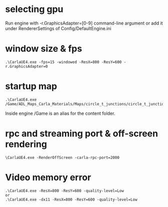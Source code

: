 # selecting gpu
Run engine with -r.GraphicsAdapter=[0-9] command-line argument or add it under RendererSettings of Config/DefaultEngine.ini

# window size & fps

    .\CarlaUE4.exe -fps=15 -windowed -ResX=800 -ResY=600 -r.GraphicsAdapter=0

# startup map

    .\CarlaUE4.exe /Game/ADL_Maps_Carla_Materials/Maps/circle_t_junctions/circle_t_junctions

Inside engine /Game is an alias for the content folder.

# rpc and streaming port & off-screen rendering

    \CarlaUE4.exe -RenderOffScreen -carla-rpc-port=2000

# Video memory error

    .\CarlaUE4.exe -ResX=800 -ResY=600 -quality-level=Low
    or
    .\CarlaUE4.exe -dx11 -ResX=800 -ResY=600 -quality-level=Low

